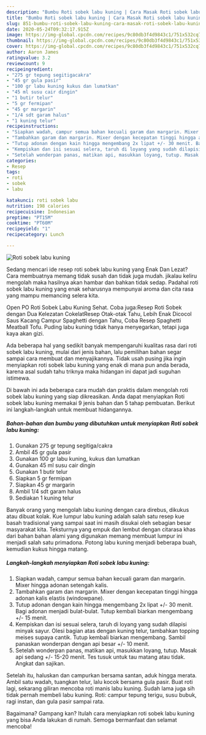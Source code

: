 ```yaml
---
description: "Bumbu Roti sobek labu kuning | Cara Masak Roti sobek labu kuning Yang Sempurna"
title: "Bumbu Roti sobek labu kuning | Cara Masak Roti sobek labu kuning Yang Sempurna"
slug: 851-bumbu-roti-sobek-labu-kuning-cara-masak-roti-sobek-labu-kuning-yang-sempurna
date: 2020-05-24T09:32:17.915Z
image: https://img-global.cpcdn.com/recipes/9c80db3f4d9843c1/751x532cq70/roti-sobek-labu-kuning-foto-resep-utama.jpg
thumbnail: https://img-global.cpcdn.com/recipes/9c80db3f4d9843c1/751x532cq70/roti-sobek-labu-kuning-foto-resep-utama.jpg
cover: https://img-global.cpcdn.com/recipes/9c80db3f4d9843c1/751x532cq70/roti-sobek-labu-kuning-foto-resep-utama.jpg
author: Aaron James
ratingvalue: 3.2
reviewcount: 9
recipeingredient:
- "275 gr tepung segitigacakra"
- "45 gr gula pasir"
- "100 gr labu kuning kukus dan lumatkan"
- "45 ml susu cair dingin"
- "1 butir telur"
- "5 gr fermipan"
- "45 gr margarin"
- "1/4 sdt garam halus"
- "1 kuning telur"
recipeinstructions:
- "Siapkan wadah, campur semua bahan kecuali garam dan margarin. Mixer hingga adonan setengah kalis."
- "Tambahkan garam dan margarin. Mixer dengan kecepatan tinggi hingga adonan kalis elastis (windowpane)."
- "Tutup adonan dengan kain hingga mengembang 2x lipat +/- 30 menit. Bagi adonan menjadi bulat-bulat. Tutup kembali biarkan mengembang +/- 15 menit."
- "Kempiskan dan isi sesuai selera, taruh di loyang yang sudah dilapisi minyak sayur. Olesi bagian atas dengan kuning telur, tambahkan topping meises supaya cantik. Tutup kembali biarkan mengembang. Sambil panaskan wonderpan dengan api besar +/- 10 menit."
- "Setelah wonderpan panas, matikan api, masukkan loyang, tutup. Masak api sedang +/- 15-20 menit. Tes tusuk untuk tau matang atau tidak. Angkat dan sajikan."
categories:
- Resep
tags:
- roti
- sobek
- labu

katakunci: roti sobek labu 
nutrition: 198 calories
recipecuisine: Indonesian
preptime: "PT15M"
cooktime: "PT60M"
recipeyield: "1"
recipecategory: Lunch

---
```



![Roti sobek labu kuning](https://img-global.cpcdn.com/recipes/9c80db3f4d9843c1/751x532cq70/roti-sobek-labu-kuning-foto-resep-utama.jpg)

Sedang mencari ide resep roti sobek labu kuning yang Enak Dan Lezat? Cara membuatnya memang tidak susah dan tidak juga mudah. jikalau keliru mengolah maka hasilnya akan hambar dan bahkan tidak sedap. Padahal roti sobek labu kuning yang enak seharusnya mempunyai aroma dan cita rasa yang mampu memancing selera kita.

Open PO Roti Sobek Labu Kuning Sehat. Coba juga:Resep Roti Sobek dengan Dua Kelezatan CokelatResep Otak-otak Tahu, Lebih Enak Dicocol Saus Kacang Campur Spaghetti dengan Tahu, Coba Resep Spaghetti Meatball Tofu. Puding labu kuning tidak hanya menyegarkan, tetapi juga kaya akan gizi.

Ada beberapa hal yang sedikit banyak mempengaruhi kualitas rasa dari roti sobek labu kuning, mulai dari jenis bahan, lalu pemilihan bahan segar sampai cara membuat dan menyajikannya. Tidak usah pusing jika ingin menyiapkan roti sobek labu kuning yang enak di mana pun anda berada, karena asal sudah tahu triknya maka hidangan ini dapat jadi suguhan istimewa.


Di bawah ini ada beberapa cara mudah dan praktis dalam mengolah roti sobek labu kuning yang siap dikreasikan. Anda dapat menyiapkan Roti sobek labu kuning memakai 9 jenis bahan dan 5 tahap pembuatan. Berikut ini langkah-langkah untuk membuat hidangannya.

<!--inarticleads1-->

##### Bahan-bahan dan bumbu yang dibutuhkan untuk menyiapkan Roti sobek labu kuning:

1. Gunakan 275 gr tepung segitiga/cakra
1. Ambil 45 gr gula pasir
1. Gunakan 100 gr labu kuning, kukus dan lumatkan
1. Gunakan 45 ml susu cair dingin
1. Gunakan 1 butir telur
1. Siapkan 5 gr fermipan
1. Siapkan 45 gr margarin
1. Ambil 1/4 sdt garam halus
1. Sediakan 1 kuning telur


Banyak orang yang mengolah labu kuning dengan cara direbus, dikukus atau dibuat kolak. Kue lumpur labu kuning adalah salah satu resep kue basah tradisional yang sampai saat ini masih disukai oleh sebagian besar masyarakat kita. Teksturnya yang empuk dan lembut dengan citarasa khas dari bahan bahan alami yang digunakan memang membuat lumpur ini menjadi salah satu primadona. Potong labu kuning menjadi beberapa buah, kemudian kukus hingga matang. 

<!--inarticleads2-->

##### Langkah-langkah menyiapkan Roti sobek labu kuning:

1. Siapkan wadah, campur semua bahan kecuali garam dan margarin. Mixer hingga adonan setengah kalis.
1. Tambahkan garam dan margarin. Mixer dengan kecepatan tinggi hingga adonan kalis elastis (windowpane).
1. Tutup adonan dengan kain hingga mengembang 2x lipat +/- 30 menit. Bagi adonan menjadi bulat-bulat. Tutup kembali biarkan mengembang +/- 15 menit.
1. Kempiskan dan isi sesuai selera, taruh di loyang yang sudah dilapisi minyak sayur. Olesi bagian atas dengan kuning telur, tambahkan topping meises supaya cantik. Tutup kembali biarkan mengembang. Sambil panaskan wonderpan dengan api besar +/- 10 menit.
1. Setelah wonderpan panas, matikan api, masukkan loyang, tutup. Masak api sedang +/- 15-20 menit. Tes tusuk untuk tau matang atau tidak. Angkat dan sajikan.


Setelah itu, haluskan dan campurkan bersama santan, aduk hingga merata. Ambil satu wadah, tuangkan telur, lalu kocok bersama gula pasir. Buat roti lagi, sekarang giliran mencoba roti manis labu kuning. Sudah lama juga sih tidak pernah membeli labu kuning. Roti: campur tepung terigu, susu bubuk, ragi instan, dan gula pasir sampai rata. 

Bagaimana? Gampang kan? Itulah cara menyiapkan roti sobek labu kuning yang bisa Anda lakukan di rumah. Semoga bermanfaat dan selamat mencoba!
